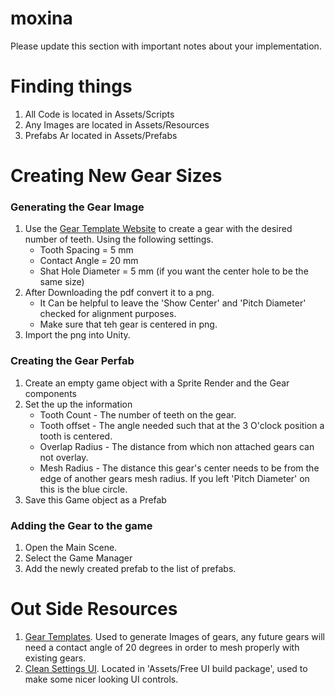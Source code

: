 # moxina

Please update this section with important notes about your implementation.

# Finding things
1. All Code is located in Assets/Scripts
2. Any Images are located in Assets/Resources
3. Prefabs Ar located in Assets/Prefabs
# Creating New Gear Sizes
### Generating the Gear Image
1. Use the [Gear Template Website](https://woodgears.ca/gear_cutting/template.html) to create a gear with the desired number of teeth.  Using the following settings.
    * Tooth Spacing = 5 mm
    * Contact Angle = 20 mm
    * Shat Hole Diameter = 5 mm (if you want the center hole to be the same size)
2. After Downloading the pdf convert it to a png.
    * It Can be helpful to leave the 'Show Center' and 'Pitch Diameter' checked for alignment purposes.
    * Make sure that teh gear is centered in png.
3. Import the png into Unity.
### Creating the Gear Perfab
1. Create an empty game object with a Sprite Render and the Gear components 
2. Set the up the information
    * Tooth Count - The number of teeth on the gear.
    * Tooth offset - The angle needed such that at the 3 O'clock position a tooth is centered.
    * Overlap Radius - The distance from which non attached gears can not overlay.
    * Mesh Radius - The distance this gear's center needs to be from the edge of another gears mesh radius. If you left 'Pitch Diameter' on this is the blue circle.
3. Save this Game object as a Prefab
### Adding the Gear to the game
1. Open the Main Scene.
2. Select the Game Manager
3. Add the newly created prefab to the list of prefabs.


# Out Side Resources

 1. [Gear Templates](https://woodgears.ca/gear_cutting/template.html).  Used to generate Images of gears, any future gears will need a contact angle of 20 degrees in order to mesh properly with existing gears.
 2. [Clean Settings UI](https://assetstore.unity.com/packages/tools/gui/clean-settings-ui-65588).  Located in 'Assets/Free UI build package', used to make some nicer looking UI controls.